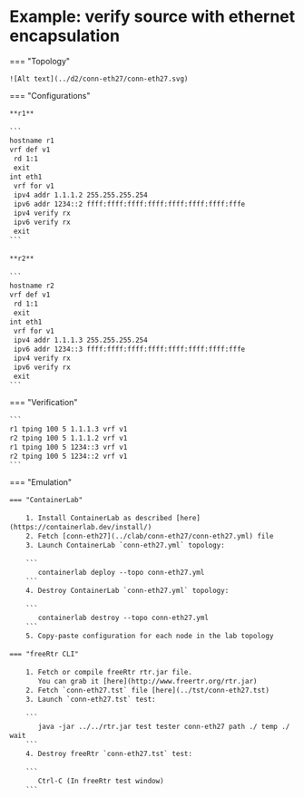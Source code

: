 # Example: verify source with ethernet encapsulation

=== "Topology"

    ![Alt text](../d2/conn-eth27/conn-eth27.svg)

=== "Configurations"

    **r1**

    ```
    hostname r1
    vrf def v1
     rd 1:1
     exit
    int eth1
     vrf for v1
     ipv4 addr 1.1.1.2 255.255.255.254
     ipv6 addr 1234::2 ffff:ffff:ffff:ffff:ffff:ffff:ffff:fffe
     ipv4 verify rx
     ipv6 verify rx
     exit
    ```

    **r2**

    ```
    hostname r2
    vrf def v1
     rd 1:1
     exit
    int eth1
     vrf for v1
     ipv4 addr 1.1.1.3 255.255.255.254
     ipv6 addr 1234::3 ffff:ffff:ffff:ffff:ffff:ffff:ffff:fffe
     ipv4 verify rx
     ipv6 verify rx
     exit
    ```

=== "Verification"

    ```
    r1 tping 100 5 1.1.1.3 vrf v1
    r2 tping 100 5 1.1.1.2 vrf v1
    r1 tping 100 5 1234::3 vrf v1
    r2 tping 100 5 1234::2 vrf v1
    ```

=== "Emulation"

    === "ContainerLab"

        1. Install ContainerLab as described [here](https://containerlab.dev/install/)  
        2. Fetch [conn-eth27](../clab/conn-eth27/conn-eth27.yml) file  
        3. Launch ContainerLab `conn-eth27.yml` topology:  

        ```
           containerlab deploy --topo conn-eth27.yml  
        ```
        4. Destroy ContainerLab `conn-eth27.yml` topology:  

        ```
           containerlab destroy --topo conn-eth27.yml  
        ```
        5. Copy-paste configuration for each node in the lab topology

    === "freeRtr CLI"

        1. Fetch or compile freeRtr rtr.jar file.  
           You can grab it [here](http://www.freertr.org/rtr.jar)  
        2. Fetch `conn-eth27.tst` file [here](../tst/conn-eth27.tst)  
        3. Launch `conn-eth27.tst` test:  

        ```
           java -jar ../../rtr.jar test tester conn-eth27 path ./ temp ./ wait
        ```
        4. Destroy freeRtr `conn-eth27.tst` test:  

        ```
           Ctrl-C (In freeRtr test window)
        ```

